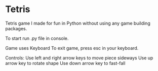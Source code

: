 # Tetris
Tetris game I made for fun in Python without using any game building packages. 

To start run .py file in console.

Game uses Keyboard
To exit game, press esc in your keyboard.

Controls:
Use left and right arrow keys to move piece sideways
Use up arrow key to rotate shape
Use down arrow key to fast-fall
